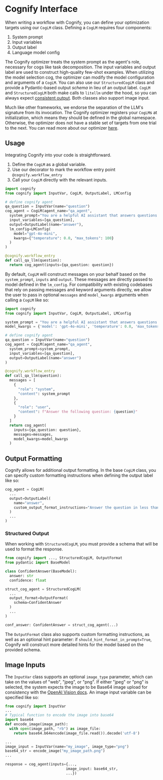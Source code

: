# Cognify Interface

When writing a workflow with Cognify, you can define your optimization targets using our `CogLM` class. Defining a `CogLM` requires four components:
1. System prompt
2. Input variables
3. Output label
4. Language model config 

The Cognify optimizer treats the system prompt as the agent's role, necessary for cogs like task decomposition. The input variables and output label are used to construct high-quality few-shot examples. When utilizing the model selection cog, the optimizer can modify the model configuration and arguments of a `CogLM`. You can also use our `StructuredCogLM` class and provide a Pydantic-based output _schema_ in lieu of an output label. `CogLM` and `StructuredCogLM` both make calls to `litellm` under the hood, so you can always expect [consistent output](https://docs.litellm.ai/docs/completion/output). Both classes also support image input. 

Much like other frameworks, we endorse the separation of the LLM's signature from its invocation. The Cognify optimizer registers your `CogLM`s at initialization, which means they should be defined in the global namespace. Otherwise, the optimizer does not have a stable set of targets from one trial to the next. You can read more about our optimizer [here]().

## Usage

Integrating Cognify into your code is straightforward.
1. Define the `CogLM` as a global variable.
2. Use our decorator to mark the workflow entry point `@cognify.workflow_entry`
3. Call your `CogLM` directly with the relevant inputs.

```python
import cognify
from cognify import InputVar, CogLM, OutputLabel, LMConfig

# define cognify agent
qa_question = InputVar(name="question")
cog_agent = CogLM(agent_name="qa_agent",
  system_prompt="You are a helpful AI assistant that answers questions.",
  input_variables=[qa_question],
  output=OutputLabel(name="answer"),
  lm_config=LMConfig(
    model="gpt-4o-mini", 
    kwargs={"temperature": 0.0, "max_tokens": 100}
  )
)

@cognify.workflow_entry
def call_qa_llm(question):
  return cog_agent(inputs={qa_question: question})
```

By default, `CogLM` will construct messages on your behalf based on the `system_prompt`, `inputs` and `output`. These messages are directly passed to model defined in the `lm_config`. For compatibility with existing codebases that rely on passing messages and keyword arguments directly, we allow the user to pass in optional `messages` and `model_kwargs` arguments when calling a `CogLM` like so:


```python
import cognify
from cognify import InputVar, CogLM, OutputLabel, LMConfig

system_prompt = "You are a helpful AI assistant that answers questions."
model_kwargs = {'model': 'gpt-4o-mini', 'temperature': 0.0, 'max_tokens': 100}

# define cognify agent
qa_question = InputVar(name="question")
cog_agent = CogLM(agent_name="qa_agent",
  system_prompt=system_prompt,
  input_variables=[qa_question],
  output=OutputLabel(name="answer")
)

@cognify.workflow_entry
def call_qa_llm(question):
  messages = [
    {
      "role": "system",
      "content": system_prompt
    },
    {
      "role": "user",
      "content": f"Answer the following question: {question}"
    }
  ]
  return cog_agent(
    inputs={qa_question: question}, 
    messages=messages, 
    model_kwargs=model_kwargs
  )
```

## Output Formatting

Cognify allows for additional output formatting. In the base `CogLM` class, you can specify custom formatting instructions when defining the output label like so:
```python
cog_agent = CogLM(
  ...
  output=OutputLabel(
    name="answer", 
    custom_output_format_instructions="Answer the question in less than 10 words."
  )
  ...
)
```

### Structured Output

When working with `StructuredCogLM`, you must provide a schema that will be used to format the response.
```python
from cognify import ..., StructuredCogLM, OutputFormat
from pydantic import BaseModel

class ConfidentAnswer(BaseModel):
  answer: str
  confidence: float

struct_cog_agent = StructuredCogLM(
  ...
  output_format=OutputFormat(
    schema=ConfidentAnswer
  )
  ...
)

conf_answer: ConfidentAnswer = struct_cog_agent(...)
```

The `OutputFormat` class also supports custom formatting instructions, as well as an optional hint parameter: if `should_hint_format_in_prompt=True`, Cognify will construct more detailed hints for the model based on the provided schema.

## Image Inputs

The `InputVar` class supports an optional `image_type` parameter, which can take on the values of "web", "jpeg", or "png". If either "jpeg" or "png" is selected, the system expects the image to be Base64 image upload for consistency with the [OpenAI Vision docs](https://platform.openai.com/docs/guides/vision). An image input variable can be specified like so:
```python
from cognify import InputVar
...
# Typical function to encode the image into base64
import base64
def encode_image(image_path):
  with open(image_path, "rb") as image_file:
    return base64.b64encode(image_file.read()).decode('utf-8')

...
image_input = InputVar(name="my_image", image_type="png")
base64_str = encode_image("my_image_path.png")
...

response = cog_agent(inputs={..., 
                            image_input: base64_str, 
                            ...})
```
